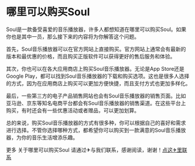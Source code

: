 # 哪里可以购买Soul

Soul是一款备受喜爱的音乐播放器，许多人都想知道在哪里可以购买Soul。如果你也是其中一员，那么接下来的内容将为你解答这个问题。

首先，Soul音乐播放器可以在官方网站上直接购买。官方网站上通常会有最新的版本和最优惠的价格，而且购买正版软件可以获得更好的售后服务和体验。

其次，你也可以在各大应用商店上购买Soul音乐播放器。无论是App Store还是Google Play，都可以找到Soul音乐播放器的下载和购买选项。这也是很多人选择的方式，因为在应用商店上购买可以更加方便快捷，而且支付方式也更加多样化。

最后，一些第三方的电子产品销售网站也会有Soul音乐播放器的销售页面。比如亚马逊、京东等知名电商平台都会有Soul音乐播放器的销售渠道。在这些平台上购买，有时还会有一些优惠活动或者赠品，可以更加划算。

总的来说，购买Soul音乐播放器的方式有很多种，你可以根据自己的喜好和需求进行选择。不管你选择哪种方式，都希望你可以购买到一款满意的Soul音乐播放器，为你的音乐生活增添乐趣。

更多 关于哪里可以购买Soul 请通过✈与我们联系，感谢阅读，谢谢！[点这✈里联系](https://lm.k02.cc)